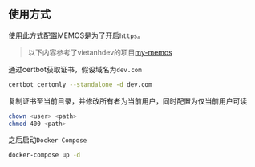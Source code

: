 ## 使用方式

使用此方式配置MEMOS是为了开启`https`。

> 以下内容参考了vietanhdev的项目[my-memos](https://github.com/vietanhdev/my-memos)

通过certbot获取证书，假设域名为`dev.com`

```sh
certbot certonly --standalone -d dev.com
```

复制证书至当前目录，并修改所有者为当前用户，同时配置为仅当前用户可读

```sh
chown <user> <path>
chmod 400 <path>
```

之后启动`Docker Compose`

```sh
docker-compose up -d
```
